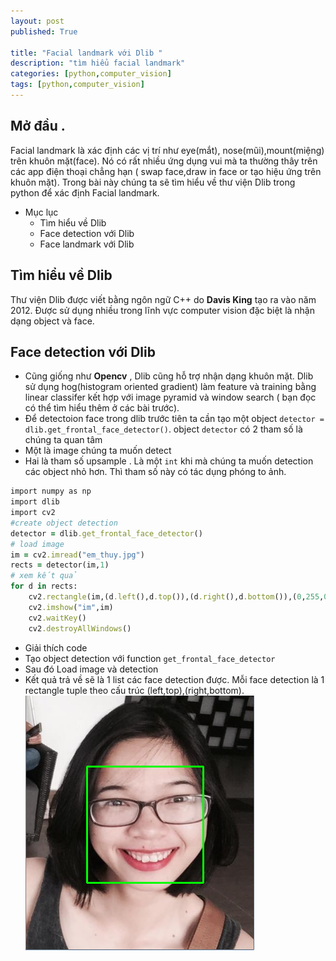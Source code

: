 ```yaml
---
layout: post
published: True

title: "Facial landmark với Dlib "
description: "tìm hiểu facial landmark"
categories: [python,computer_vision]
tags: [python,computer_vision]
---
```

## Mở đầu .
Facial landmark là xác định các vị trí như eye(mắt), nose(mũi),mount(miệng) trên khuôn mặt(face). Nó có rất nhiều ứng dụng vui mà ta thường thây
trên các app điện thoại chẳng hạn ( swap face,draw in face or tạo hiệu ứng trên khuôn mặt). Trong bài này chúng ta sẽ tìm hiểu về thư viện
Dlib trong python để xác định Facial landmark.
* Mục lục
  * Tìm hiểu về Dlib
  * Face detection với Dlib
  * Face landmark với Dlib
## Tìm hiểu về Dlib
Thư viện Dlib được viết bằng ngôn ngữ C++ do **Davis King**  tạo ra vào năm 2012. Được sử dụng nhiều trong lĩnh vực computer vision đặc biệt là nhận dạng object và face. 
## Face detection với Dlib
* Cũng giống như **Opencv** , Dlib cũng hỗ trợ nhận dạng khuôn mặt. Dlib sử dụng hog(histogram oriented gradient) làm feature và training bằng linear classifer kết hợp với image pyramid và window search ( bạn đọc có thể tìm hiểu thêm ở các bài trước).
* Để detectoion face trong dlib trước tiên ta cần tạo một object `detector = dlib.get_frontal_face_detector()`. object `detector` có 2 tham số là chúng ta quan tâm 
 * Một là image chúng ta muốn detect
 * Hai là tham số upsample . Là một `int` khi mà chúng ta muốn detection các object nhỏ hơn. Thì tham số này có tác dụng phóng to ảnh.
~~~ ruby
import numpy as np
import dlib
import cv2
#create object detection
detector = dlib.get_frontal_face_detector()
# load image
im = cv2.imread("em_thuy.jpg")
rects = detector(im,1)
# xem kết quả
for d in rects:
    cv2.rectangle(im,(d.left(),d.top()),(d.right(),d.bottom()),(0,255,0),2)
    cv2.imshow("im",im)
    cv2.waitKey()
    cv2.destroyAllWindows()
~~~
* Giải thích code
 * Tạo object detection với function `get_frontal_face_detector`
 * Sau đó Load image và detection
 * Kết quả trả về sẽ là 1 list các face detection được. Mỗi face detection là 1 rectangle tuple theo cấu trúc (left,top),(right,bottom).
![face](/assets/images/dlib1.jpg)
